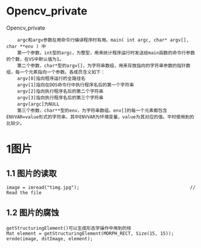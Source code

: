 # Opencv_private
Opencv_private


		argc和argv参数在用命令行编译程序时有用。main( int argc, char* argv[], char **env ) 中 
        第一个参数，int型的argc，为整型，用来统计程序运行时发送给main函数的命令行参数的个数，在VS中默认值为1。 
        第二个参数，char*型的argv[]，为字符串数组，用来存放指向的字符串参数的指针数组，每一个元素指向一个参数。各成员含义如下： 
        argv[0]指向程序运行的全路径名 
        argv[1]指向在DOS命令行中执行程序名后的第一个字符串 
        argv[2]指向执行程序名后的第二个字符串 
        argv[3]指向执行程序名后的第三个字符串 
        argv[argc]为NULL 
        第三个参数，char**型的env，为字符串数组。env[]的每一个元素都包含ENVVAR=value形式的字符串，其中ENVVAR为环境变量，value为其对应的值。平时使用到的比较少。
		
# 1图片

## 1.1 图片的读取

    image = imread("timg.jpg");                                         // Read the file

## 1.2 图片的腐蚀

	getStructuringElement()可以生成形态学操作中用到的核
	Mat element = getStructuringElement(MORPH_RECT, Size(15, 15));
	erode(image, dstImage, element);
	
	